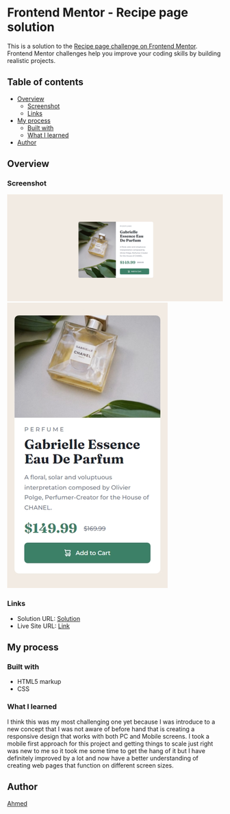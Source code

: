 # Frontend Mentor - Recipe page solution

This is a solution to the [Recipe page challenge on Frontend Mentor](https://www.frontendmentor.io/challenges/recipe-page-KiTsR8QQKm). Frontend Mentor challenges help you improve your coding skills by building realistic projects. 

## Table of contents

- [Overview](#overview)
  - [Screenshot](#screenshot)
  - [Links](#links)
- [My process](#my-process)
  - [Built with](#built-with)
  - [What I learned](#what-i-learned)
- [Author](#author)

## Overview

### Screenshot

![](./screenshot-desktop.png)
![](./screenshot-mobile.png)

### Links

- Solution URL: [Solution](https://www.frontendmentor.io/solutions/recipe-page-using-htmlcss-sZ3sh_n8DZ)
- Live Site URL: [Link](https://ahmed-l2.github.io/frontend-projects/recipe-page-main/index.html)

## My process

### Built with

- HTML5 markup
- CSS

### What I learned

I think this was my most challenging one yet because I was introduce to a new concept that I was not aware of before hand that is creating a responsive design that works with both PC and Mobile screens. I took a mobile first approach for this project and getting things to scale just right was new to me so it took me some time to get the hang of it but I have definitely improved by a lot and now have a better understanding of creating web pages that function on different screen sizes.

## Author

[Ahmed](https://github.com/Ahmed-l2)